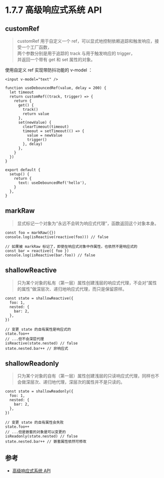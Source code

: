 # 1.7.7 高级响应式系统 API

## customRef

>customRef 用于自定义一个 ref，可以显式地控制依赖追踪和触发响应，接受一个工厂函数，  
两个参数分别是用于追踪的 track 与用于触发响应的 trigger，  
并返回一个带有 get 和 set 属性的对象。

使用自定义 ref 实现带防抖功能的 v-model ：

```
<input v-model="text" />

function useDebouncedRef(value, delay = 200) {
  let timeout
  return customRef((track, trigger) => {
    return {
      get() {
        track()
        return value
      },
      set(newValue) {
        clearTimeout(timeout)
        timeout = setTimeout(() => {
          value = newValue
          trigger()
        }, delay)
      },
    }
  })
}

export default {
  setup() {
    return {
      text: useDebouncedRef('hello'),
    }
  },
}
```

## markRaw

>显式标记一个对象为“永远不会转为响应式代理”，函数返回这个对象本身。

```
const foo = markRaw({})
console.log(isReactive(reactive(foo))) // false

// 如果被 markRaw 标记了，即使在响应式对象中作属性，也依然不是响应式的
const bar = reactive({ foo })
console.log(isReactive(bar.foo)) // false
```


## shallowReactive
>只为某个对象的私有（第一层）属性创建浅层的响应式代理，不会对“属性的属性”做深层次、递归地响应式代理，而只是保留原样。

```
const state = shallowReactive({
  foo: 1,
  nested: {
    bar: 2,
  },
})

// 变更 state 的自有属性是响应式的
state.foo++
// ...但不会深层代理
isReactive(state.nested) // false
state.nested.bar++ // 非响应式
```

## shallowReadonly
>只为某个对象的自有（第一层）属性创建浅层的只读响应式代理，同样也不会做深层次、递归地代理，深层次的属性并不是只读的。

```
const state = shallowReadonly({
  foo: 1,
  nested: {
    bar: 2,
  },
})

// 变更 state 的自有属性会失败
state.foo++
// ...但是嵌套的对象是可以变更的
isReadonly(state.nested) // false
state.nested.bar++ // 嵌套属性依然可修改
```


## 参考
- [高级响应式系统 API](https://vue-composition-api-rfc.netlify.app/zh/api.html#%E9%AB%98%E7%BA%A7%E5%93%8D%E5%BA%94%E5%BC%8F%E7%B3%BB%E7%BB%9F-api)




